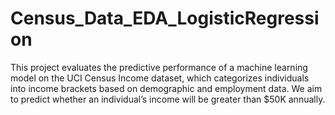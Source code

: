 # Census_Data_EDA_LogisticRegression
This project evaluates the predictive performance of a machine learning model on the UCI Census Income dataset, which categorizes individuals into income brackets based on demographic and employment data. We aim to predict whether an individual’s income will be greater than $50K annually.
